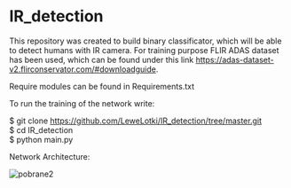 # IR_detection

This repository was created to build binary classificator, which will be able to detect humans with IR camera.
For training purpose FLIR ADAS dataset has been used, which can be found under this link https://adas-dataset-v2.flirconservator.com/#downloadguide.

Require modules can be found in Requirements.txt

To run the training of the network write:

$ git clone https://github.com/LeweLotki/IR_detection/tree/master.git <br />
$ cd IR_detection <br />
$ python main.py

Network Architecture:

![pobrane2](https://user-images.githubusercontent.com/68538575/187742739-1fe624c8-cbfc-4877-91e0-0b04d6eac81c.png)

